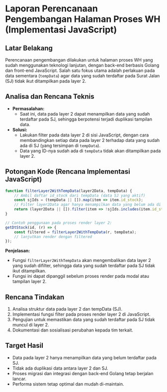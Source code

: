 
# Laporan Perencanaan Pengembangan Halaman Proses WH (Implementasi JavaScript)

## Latar Belakang
Perencanaan pengembangan dilakukan untuk halaman proses WH yang sudah menggunakan teknologi lanjutan, dengan back-end berbasis Golang dan front-end JavaScript. Salah satu fokus utama adalah perlakuan pada data sementara (`tempData`) agar data yang sudah terdaftar pada Surat Jalan (SJ) tidak ikut ditampilkan pada layer 2.

## Analisa dan Rencana Teknis
- **Permasalahan:**
    - Saat ini, data pada layer 2 dapat menampilkan data yang sudah terdaftar pada SJ, sehingga berpotensi terjadi duplikasi tampilan data.
- **Solusi:**
    - Lakukan filter pada data layer 2 di sisi JavaScript, dengan cara membandingkan setiap data pada layer 2 terhadap data yang sudah ada di SJ (yang tersimpan di `tempData`).
    - Data yang ID-nya sudah ada di `tempData` tidak akan ditampilkan pada layer 2.

## Potongan Kode (Rencana Implementasi JavaScript)
```javascript
function filterLayer2WithTempData(layer2Data, tempData) {
    // Ambil daftar id_stock dari tempData (data SJ yang aktif)
    const sjIds = (tempData || []).map(item => item.id_stock);
    // Filter layer2Data agar hanya menampilkan data yang belum ada di SJ
    return (layer2Data || []).filter(item => !sjIds.includes(item.id_stock));
}

// Contoh penggunaan pada proses render layer 2:
getDtStock(id, (r) => {
    const filtered = filterLayer2WithTempData(r, tempData);
    // lanjutkan render dengan filtered
});
```
**Penjelasan:**
- Fungsi `filterLayer2WithTempData` akan mengembalikan data layer 2 yang sudah difilter, sehingga data yang sudah terdaftar pada SJ tidak ikut ditampilkan.
- Fungsi ini dapat dipanggil sebelum proses render pada modal atau tampilan layer 2.

## Rencana Tindakan
1. Analisa struktur data pada layer 2 dan tempData (SJ).
2. Implementasi fungsi filter pada proses render layer 2 di JavaScript.
3. Pengujian untuk memastikan data yang sudah terdaftar pada SJ tidak muncul di layer 2.
4. Dokumentasi dan sosialisasi perubahan kepada tim terkait.

## Target Hasil
- Data pada layer 2 hanya menampilkan data yang belum terdaftar pada SJ.
- Tidak ada duplikasi data antara layer 2 dan SJ.
- Proses migrasi dan integrasi dengan back-end Golang tetap berjalan lancar.
- Performa sistem tetap optimal dan mudah di-maintain.
